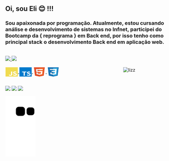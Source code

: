 ## Oi, sou Eli 😊 !!!
### Sou apaixonada por programação. Atualmente, estou cursando análise e desenvolvimento de sistemas no Infnet, participei do Bootcamp da { reprograma } em Back end, por isso tenho como principal stack o desenvolvimento Back end em aplicação web. 

<br>

 <div>
  <a href="https://github.com/elisabetealves">
  <img height="180em" src="https://github-readme-stats.vercel.app/api?username=elisabetealves&show_icons=true&theme=dracula&include_all_commits=true&count_private=true"/>
  <img height="180em" src="https://github-readme-stats.vercel.app/api/top-langs/?username=elisabetealves&layout=compact&langs_count=7&theme=dracula"/>
</div>
  <div style="display: inline_block"><br>
  <img align="center" alt="Lizz-Js" height="30" width="40" src="https://raw.githubusercontent.com/devicons/devicon/master/icons/javascript/javascript-plain.svg">
  <img align="center" alt="Lizz-Ts" height="30" width="40" src="https://raw.githubusercontent.com/devicons/devicon/master/icons/typescript/typescript-plain.svg">
  <img align="center" alt="Lizz-HTML" height="30" width="40" src="https://raw.githubusercontent.com/devicons/devicon/master/icons/html5/html5-original.svg">
  <img align="center" alt="Lizz-CSS" height="30" width="40" src="https://raw.githubusercontent.com/devicons/devicon/master/icons/css3/css3-original.svg">
   <img align="right" width="130" height="130" alt="lizz" src="https://i.picasion.com/pic91/8dd880c47cfc761e805745c941097adb.gif"> 
 
</div>
  
  ##
  <div> 
  
  <a href="https://www.instagram.com/elisabeth.lizzie.alves/" target="_blank"><img src="https://img.shields.io/badge/-Instagram-%23E4405F?style=for-the-badge&logo=instagram&logoColor=white" target="_blank"></a>
  <a href = "mailto:lizzbeth.lizz.diaz@gmail"><img src="https://img.shields.io/badge/-Gmail-%23333?style=for-the-badge&logo=gmail&logoColor=white" target="_blank"></a>
  <a href="https://www.linkedin.com/in/elisabete-a-santos-675637135/" target="_blank"><img src="https://img.shields.io/badge/-LinkedIn-%230077B5?style=for-the-badge&logo=linkedin&logoColor=white" target="_blank"></a> 
 
  ![Snake animation](https://github.com/elisabetealves/elisabetealves/blob/output/github-contribution-grid-snake.svg)
 
</div>

